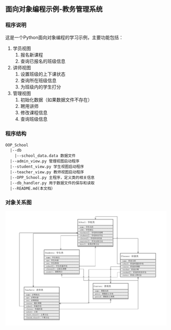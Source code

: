 ## 面向对象编程示例-教务管理系统
### 程序说明
这是一个Python面向对象编程的学习示例，主要功能包括：
1. 学员视图
    1. 报名新课程
    2. 查询已报名的班级信息
2. 讲师视图
    1. 设置班级的上下课状态
    2. 查询所在班级信息
	3. 为班级内的学生打分
3. 管理视图
    1. 初始化数据（如果数据文件不存在）
    2. 聘用讲师
	3. 修改课程信息
	4. 查询班级信息

### 程序结构
```
OOP_School
  |--db
    |--school_data.data 数据文件
  |--admin_view.py 管理视图启动程序
  |--student_view.py 学生视图启动程序
  |--teacher_view.py 教师视图启动程序
  |--OPP_School.py 主程序，定义类的相关信息
  |--db_handler.py 用于数据文件的保存和读取
  |--README.md(本文档）
```

### 对象关系图
![image](https://github.com/huyx1501/python-study/raw/master/Day6/OOP_School/OPP_School%E5%AF%B9%E8%B1%A1%E5%85%B3%E7%B3%BB%E5%9B%BE.jpg)
